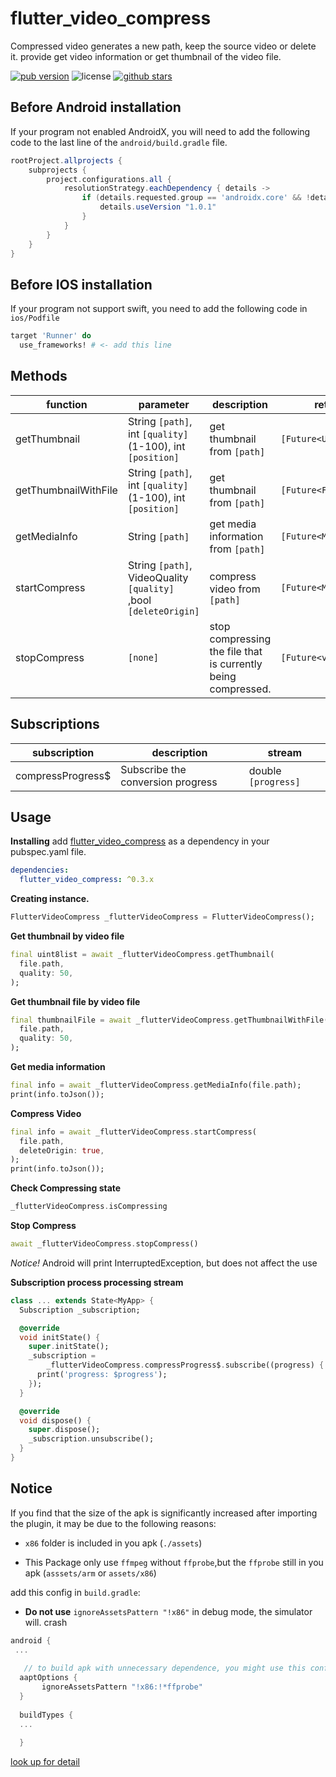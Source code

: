 # flutter_video_compress

Compressed video generates a new path, keep the source video or delete it. provide get video information or get thumbnail of the video file.

<p align="left">
  <a href="https://pub.dartlang.org/packages/flutter_video_compress"><img alt="pub version" src="https://img.shields.io/pub/v/flutter_video_compress.svg"></a>
  <img alt="license" src="https://img.shields.io/github/license/TenkaiRuri/flutter_video_compress.svg">
  <a href="https://github.com/TenkaiRuri/flutter_video_compress"><img alt="github stars" src="https://img.shields.io/github/stars/TenkaiRuri/flutter_video_compress.svg?style=social&label=Stars"></a>
</p>

## Before Android installation
If your program not enabled AndroidX, you will need to add the following code to the last line of the `android/build.gradle` file.
```groovy
rootProject.allprojects {
    subprojects {
        project.configurations.all {
            resolutionStrategy.eachDependency { details ->
                if (details.requested.group == 'androidx.core' && !details.requested.name.contains('androidx')) {
                    details.useVersion "1.0.1"
                }
            }
        }
    }
}
```

## Before IOS installation
If your program not support swift, you need to add the following code in `ios/Podfile`
```ruby
target 'Runner' do
  use_frameworks! # <- add this line
```

## Methods
|function|parameter|description|return|
|--|--|--|--|
|getThumbnail|String `[path]`, int `[quality]`(1-100), int `[position]`|get thumbnail from `[path]`|`[Future<Uint8List>]`|
|getThumbnailWithFile|String `[path]`, int `[quality]`(1-100), int `[position]`|get thumbnail from `[path]`|`[Future<File>]`|
|getMediaInfo|String `[path]`|get media information from `[path]`|`[Future<MediaInfo>]`|
|startCompress|String `[path]`, VideoQuality `[quality]` ,bool `[deleteOrigin]`|compress video from `[path]`|`[Future<MediaInfo>]`|
|stopCompress|`[none]`|stop compressing the file that is currently being compressed.|`[Future<void>]`|

## Subscriptions
|subscription|description|stream|
|--|--|--|
|compressProgress$|Subscribe the conversion progress|double `[progress]`|

## Usage

**Installing**
add [flutter_video_compress](https://pub.dartlang.org/packages/flutter_video_compress) as a dependency in your pubspec.yaml file.
```yaml
dependencies:
  flutter_video_compress: ^0.3.x
```

**Creating instance.**
```dart
FlutterVideoCompress _flutterVideoCompress = FlutterVideoCompress();
```

**Get thumbnail by video file**
```dart
final uint8list = await _flutterVideoCompress.getThumbnail(
  file.path,
  quality: 50,
);
```

**Get thumbnail file by video file**
```dart
final thumbnailFile = await _flutterVideoCompress.getThumbnailWithFile(
  file.path,
  quality: 50,
);
```

**Get media information**
```dart
final info = await _flutterVideoCompress.getMediaInfo(file.path);
print(info.toJson());
```

**Compress Video**
```dart
final info = await _flutterVideoCompress.startCompress(
  file.path,
  deleteOrigin: true,
);
print(info.toJson());
```

**Check Compressing state**
```dart
_flutterVideoCompress.isCompressing
```

**Stop Compress**
```dart
await _flutterVideoCompress.stopCompress()
```
*Notice!* Android will print InterruptedException, but does not affect the use

**Subscription process processing stream**
```dart
class ... extends State<MyApp> {
  Subscription _subscription;

  @override
  void initState() {
    super.initState();
    _subscription =
        _flutterVideoCompress.compressProgress$.subscribe((progress) {
      print('progress: $progress');
    });
  }

  @override
  void dispose() {
    super.dispose();
    _subscription.unsubscribe();
  }
}
```

## Notice

If you find that the size of the apk is significantly increased after importing the plugin, it may be due to the following reasons:

* `x86` folder is included in you apk (`./assets`)

* This Package only use `ffmpeg` without `ffprobe`,but the `ffprobe` still in you apk (`asssets/arm` or `assets/x86`)

add this config in `build.gradle`:
* __Do not use__ `ignoreAssetsPattern "!x86"` in debug mode, the simulator will. crash

 ```gradle
android {
  ...
	
    // to build apk with unnecessary dependence, you might use this config blow
   aaptOptions {
        ignoreAssetsPattern "!x86:!*ffprobe"
   }
   
   buildTypes {
   ...
   
   }
```
[look up for detail](https://github.com/bravobit/FFmpeg-Android/wiki/Reduce-APK-File-Size#exclude-architecture)